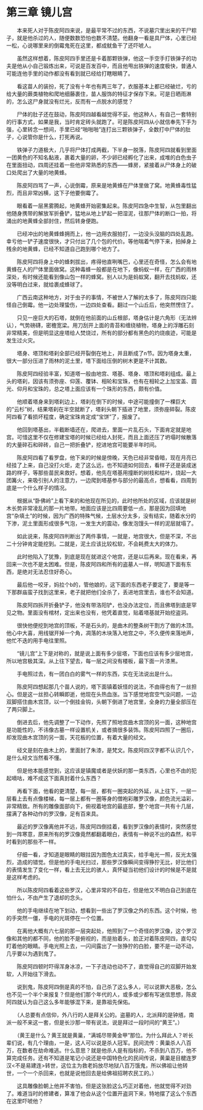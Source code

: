 # 第三章 镜儿宫


　　本来死人对于陈皮阿四来说，是最平常不过的东西，不说墓穴里出来的干尸粽子，就是他杀过的人，随便数数恐怕也数不清楚。他翻身一看是具尸体，心里已经一松，心说哪里来的倒霉鬼死在这里，都成鱿鱼干了还吓唬人。

　　虽然这样想着，陈皮阿四手里还是卡着那颗铁弹，他这一手空手打铁弹子的功夫是他从小自己锻炼出来，可说是百发百中，而且他甩出铁弹的速度极快，普通人可能连他手里的动作都没有看到就已经给打瞎眼睛了。

　　看这苗人的装扮，死了没有十年也有两三年了，衣服基本上都已经破烂，亏的给大量的蕨类植物和爬地细藤裹住，苗人服饰的特征才保存下来。可是日晒雨淋的，怎么这尸身就没有烂光，反而有一点脱水的感觉？

　　尸体的肚子还在鼓动，陈皮阿四越看越觉得不妥。他这种人，有自己一套特别的行事方式，如果是我，当时肯定砖头就跑了。可是陈皮阿四从小就信奉先下手为强，心里转念一想间，手里已经“啪啪啪”连打出三颗铁弹子，全数打中尸体的肚子，心说管你是什么，打死再说。

　　铁弹子力道极大，几乎将尸体打成两截，下半身一脱落，陈皮阿四就看到里面一团黄色的不知名黏液，裹着大量的卵，不少卵已经孵化了出来，成堆的白色虫子在里面扭动，四周还挂着一些他非常熟悉的东西——蜂房，紧接着从尸体身上的破口处爬出了大量的地黄蜂。

　　陈皮阿四骂了一声，心说倒霉，原来是地黄蜂在尸体里做了窝。地黄蜂毒性猛烈，而且非常凶横，这下子他要倒霉了。

　　眼看着一层黑雾腾起，地黄蜂开始密集起来。陈皮阿四急中生智，从包里翻出他随身携带的解放军折叠铲，猛地从地上铲起一把湿泥，往那尸体的断口一拍，将涌出的地黄蜂全部封住，然后转身便跑。

　　已经冲出的地黄蜂蜂拥而上，他一边用衣服拍打，一边没头没脑的四处乱跑。幸亏他一铲子速度很快，才只付出了几个包的代价。等他喘着气停下来，拍掉身上残余的地黄蜂，已经不知道自己跑到哪个地方了。

　　陈皮阿四将身上中的蜂刺拔出，疼得他直咧嘴巴，心里还在奇怪，怎么会有地黄蜂在人的尸体里面做窝。这种毒蜂一般都是在地下，像蚂蚁一样，在广西的雨林深处，有时候还能看到像山包一样的蜂窝。别人以为是蚂蚁窝，翻开去找蚂蚁，还没等明白过来，就给裹成蜂球了。

　　广西云南这种地方，对于虫子的事情，不被世人了解的太多了，陈皮阿四只能怪自己倒霉。他一边处理蛰伤，一边四处查看。翻过一个山丘后，他突然愣住了。

　　只见一座巨大的石塔，就倒在他前面的山丘根部，塔身估计是六角形（无法辨认），气势磅礴，密檐宽梁。用刀刮开上面的青苔和缠绕植物，塔身上的浮雕石刻非常精美，但是明显这座塔给人焚烧过，所有的部分都有黑色的灼烧痕迹，可能是发生过火灾。

　　塔身、塔顶和塔刹全部已经开裂倒在地上，并且断成了n节。因为塔身太重，很大一部分压进了雨林的泥土里，塔下面给压倒的树木更是不计其数。

　　陈皮阿四经验丰富，知道塔一般由地宫、塔基、塔身、塔顶和塔刹组成。最上头的塔刹，因该有须弥座、仰莲、覆钵、相轮和宝珠，也有在相轮之上加宝盖、圆光、仰月和宝珠的，总之塔上面应该有一个珠形的东西，颇有价值。

　　他顺着塔身来到塔刹边上，塔刹在倒下的时候，中途可能撞倒了一棵巨大的“云杉”树，结果塔刹在半空就断了，塔刹头朝下插进了地里，须弥座碎裂。陈皮阿四看了看损坏程度，确定宝珠肯定成“宝饼”了，报废了。

　　他回到塔基出，半截断墙还在，爬进去，里面一片乱石头，下面肯定就是地宫。可惜这里不仅在修建宝塔的时候已经给人封死，而且上面还压了坍塌时候散落的大量碎石和碎砖，自己一把折叠铲，挖进地宫可能要半年时间。

　　陈皮阿四看了看罗盘，他下来的时候是傍晚，天色已经非常昏暗，现在月亮已经挂了上来，自己没打火炬，走了这么远，也不知道如何回去，看样子还是装成迷路的样子，等那些苗民来救好。想着，他先在塔基用撞断的树枝和枯叶，烧起一大团篝火，来吸引别人的注意力，一边爬到塔基参与部分的最高点，想看看，四周到底是一个什么样子的情况。

　　根据从“卧佛岭”上看下来的和他现在所见的，此时他所处的区域，应该就是树木长势非常凌乱的那一片地带。地面应该是比四周要低一点，那是因为回填地宫“杂填土”的时候，因为广西的特殊气候，土层水分太多，没有结实，随着水分的下渗，泥土里面形成很多气泡，一发生大的震动，像发泡馒头一样的泥层就塌了。

　　如此说来，陈皮阿四判断出了两件事情，一就是，地宫很大，但是不深，不出二十分钟肯定能挖到。二就是，泥土应该比较松软，不会耗费太大的体力。

　　此时他陷入了犹豫，到底是现在就进这个地宫，还是以后再来。现在看来，再回来一次也不是太困难。但是，陈皮阿四和所有的盗墓人一样，明知道下面有东西，是绝对无法忍住好奇心。

　　最后他一咬牙，妈拉个b的，管他娘的，这下面的东西老子要定了，要是等一下那群庙蛮子找到这里来，老子就把他们全杀了，丢进地宫里去，谁也不会知道。

　　陈皮阿四拆开折叠铲子，他没有带洛阳铲，也没办法定位，而且佛塔到底是罕见之物。里面没有棺材，定出来也没有，他凭着直觉，贴着塔基就开始挖盗洞。

　　很快他便挖到地宫的顶板，不是石头的，是曲木的整条树干割方了做的木顶。他心中大喜，用线锯开掉一个角，凋落的木块落入地宫之中，不久便传来落地声，他忙不迭的用手电往里照。

　　“镜儿宫”上下是对称的，就是说上面有多少层塔，下面也应该有多少层地宫，所以地宫极其深。从上往下望去，每一层之间没有楼板，最下面一片漆黑。

　　手电照过去，有一团白白的雾气一样的东西，实在无法说出是什么。

　　陈皮阿四想起那几个苗人说的，塔下面镇着妖怪的说法，不由得也有了一丝担心。但是这一丝担心转瞬即逝，他现在头热血涨。当下感觉地宫空气没问题，一边双脚搭住曲木宫顶，以一个倒挂金钩，头朝下倒进了地宫里，全身的力量全部压在了两只脚上。

　　倒进去后，他先调整了一下动作，先照了照地宫曲木宫顶的另一面，这种地宫是功能性的，不讳像古墓一样设置机关，或者搞很多装饰。陈皮阿四照了一圈后，却发现曲木宫顶的另一面，天花板的位置，有着大量的经文。

　　经文是刻在曲木上的，里面封了朱漆，是梵文。陈皮阿四汉字都不认识几个，是什么经文当然看不懂。

　　但是他本能感觉到，这应该是镇魔或者是伏妖的那一类东西，心里也不由的犯起嘀咕，难不成这下面真封着什么东西？

　　再看下面，他看的更清楚，每一层，都有一圈突起的外延，从上往下，一层一层看上去有点像楼梯，每一层上都有一圈等身的僧袍彩雕罗汉像，颜色流光溢彩，非常精致。所有的雕像面部向下，俯视着地宫的最底部，整个地宫一共有十几层，摆满了各种动作的罗汉像，足有百来具。

　　最近的罗汉像离他并不远，陈皮阿四倒挂着，看到罗汉像的表情时，突然感觉到一阵寒意，原来所有的罗汉像竟然都翻着眼白，表情有一种说不出的森然，和平时看到的那些不一样。

　　仔细一看，才知道是眼睛的眼拄因为图色太过真实，给手电光一照，反光太强烈，造成的错觉。但是他的手电光扫过，那些罗汉像瞬间变得狰狞无比，好比他们的表情发生了变化一样，看上去无比的骇人，真怀疑当初他们设计的时候是不是就是这样考虑的。

　　所以陈皮阿四看着这些罗汉，心里非常的不自在，但是他又不明白自己到底在怕什么，不由产生了退却的念头。

　　他的手电继续在地下划动，想看到一些出了罗汉像之外的东西。这个时候，他的手突然一僵，手电的光斑停在一个位置。

　　在离他大概有六七层的那一层突起处，他照到了一个奇怪的罗汉像，这个罗汉像和其他的都不同，他的脸不是俯视的，而是抬着头，脸正对着陈皮阿四，直勾勾盯着他的眼睛。手电光照上去，一闪间露出了一张狰狞的白脸，要不是一动不动，几乎要以为遇到鬼了。

　　陈皮阿四顿时吓得浑身冰凉，一下子连动也动不了，直觉得自己的双脚开始发软，人开始往下滑去。

　　说到鬼，陈皮阿四倒是真的不怕，自己杀了这么多人，可以说罪大恶极，怎么也不见一个半个来报复？但是他们那个年代的人，或多或少都有写迷信思想，陈皮阿四就认为自己这么多年能够混下来，是靠祖先保佑。

　　（人总要有点信仰，外八行的人是拜关公的。盗墓的人，北派拜的是钟馗，南派一般不来这一套，但是长沙那一带有说法，说是拜过一段时间的“黄王”。）

　　（黄王是什么？黄王就是黄巢，“满城尽带黄金甲”那位。为什么拜此人？听长辈们说，有几个理由，一是，这人可以说是杀人冠军。民间流传：黄巢杀人八百万，在数者在劫命难逃。什么意思？就是他杀人是有指标的，不杀到八百万，他不算完成任务。还有不知道是笔记小说还是中国特色化的民间传说，黄巢是目楗连罗汉<不是易建连>转世，这位主为救老妈放尽地狱八百万饿鬼，所以佛祖让他转世，一个一个杀回来，也就是说他回去是给佛祖招聘农民工的。）

　　这具雕像脸朝上他并不害怕，但是这张脸这么巧正对着他，他就觉得不对劲了。难道当时的修建者，算准了他会从这个位置开盗洞下来，特地摆了这么个东西在这里吓唬他？

